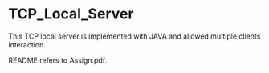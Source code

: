 # TCP_Local_Server

This TCP local server is implemented with JAVA and allowed multiple clients interaction.

README refers to Assign.pdf.
